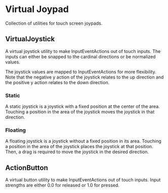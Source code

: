 # Virtual Joypad
Collection of utilities for touch screen joypads.

## VirtualJoystick
A virtual joystick utility to make InputEventActions out of touch inputs. The inputs can either be snapped to the cardinal directions or be normalized values.<br>

The joystick values are mapped to InputEventActions for more flexibility. Note that the negative y action of the joystick relates to the up direction and the positive y action relates to the down direction.

### Static
A static joystick is a joystick with a fixed position at the center of the area. Touching a position in the area of the joystick moves the joystick in that direction.

### Floating
A floating joystick is a joystick without a fixed position in its area. Touching a position in the area of the joystick places the joystick at that position. Then, a drag is required to move the joystick in the desired direction.

## ActionButton
A virtual button utility to make InputEventActions out of touch inputs. Input strengths are either 0.0 for released or 1.0 for pressed.
